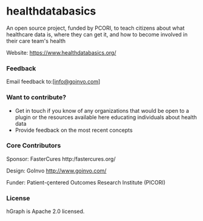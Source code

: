 # healthdatabasics
An open source project, funded by PCORI, to teach citizens about what healthcare data is, where they can get it, and how to become involved in their care team's health 

Website: https://www.healthdatabasics.org/


### Feedback 
Email feedback to:[info@goinvo.com]

### Want to contribute?
 * Get in touch if you know of any organizations that would be open to a plugin or the resources available here educating individuals about health data
 * Provide feedback on the most recent concepts

### Core Contributors

Sponsor: FasterCures http:/fastercures.org/

Design: GoInvo http://www.goinvo.com/

Funder: Patient-çentered Outcomes Research Institute (PICORI)  

### License

hGraph is Apache 2.0 licensed.
